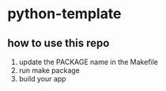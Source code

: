 # python-template

## how to use this repo

1. update the PACKAGE name in the Makefile
2. run make package
3. build your app
